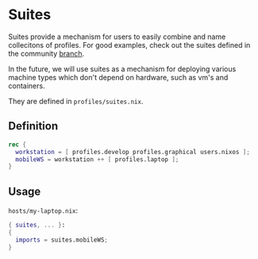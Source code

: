 # Suites
Suites provide a mechanism for users to easily combine and name collecitons of
profiles. For good examples, check out the suites defined in the community
[branch](https://github.com/divnix/devos/blob/community/suites/default.nix).

In the future, we will use suites as a mechanism for deploying various machine
types which don't depend on hardware, such as vm's and containers.

They are defined in `profiles/suites.nix`.

## Definition
```nix
rec {
  workstation = [ profiles.develop profiles.graphical users.nixos ];
  mobileWS = workstation ++ [ profiles.laptop ];
}
```

## Usage
`hosts/my-laptop.nix`:
```nix
{ suites, ... }:
{
  imports = suites.mobileWS;
}
```
